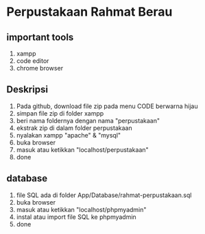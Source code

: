 # Perpustakaan Rahmat Berau

## important tools
1. xampp
2. code editor
3. chrome browser

## Deskripsi
1. Pada github, download file zip pada menu CODE berwarna hijau
2. simpan file zip di folder xampp
3. beri nama foldernya dengan nama "perpustakaan"
4. ekstrak zip di dalam folder perpustakaan
5. nyalakan xampp "apache" & "mysql"
6. buka browser
7. masuk atau ketikkan "localhost/perpustakaan"
8. done

## database
1. file SQL ada di folder App/Database/rahmat-perpustakaan.sql
2. buka browser
3. masuk atau ketikkan "localhost/phpmyadmin"
4. instal atau import file SQL ke phpmyadmin
5. done

